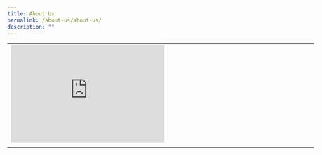 ```yaml
---
title: About Us
permalink: /about-us/about-us/
description: ""
---
```

<table class="tg" style="undefined;table-layout: fixed; width: 700px">
<colgroup>
<col style="width: 350px">
<col style="width: 350px">
</colgroup>
<tbody>
  <tr>
    <td class="tg-nrix"><iframe allowfullscreen="true" height="225" width="350" frameborder="0" src="https://docs.google.com/presentation/d/e/2PACX-1vQeMIkamT3Nr2PhQCAVWQS9vfDz3bkBn7gZpUD2mCEwMHkaOVHt5bo0rUvbFZSiveSCsGZ3LU8AzhF6/embed?start=false&amp;loop=false&amp;delayms=3000"></iframe></td>
    <td class="tg-nrix"></td>
  </tr>
  <tr>
    <td class="tg-nrix"></td>
    <td class="tg-nrix"></td>
  </tr>
</tbody>
</table>